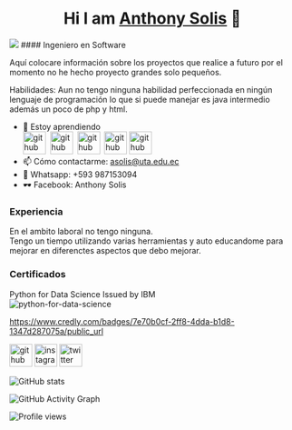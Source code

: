 <div align="center">
<h1 align="center">Hi I am <a href="">Anthony Solis</a> 👋</h1>
</div>
<img src="https://github.com/Anthony6887/Anthony6887/assets/109778441/c55bf218-e8b7-49e3-a11d-914de1e95e5d")
">
#### Ingeniero en Software

Aquí colocare información sobre los proyectos que realice a futuro por el momento no he hecho proyecto grandes solo pequeños.

Habilidades: Aun no tengo ninguna habilidad perfeccionada en ningún lenguaje de programación lo que si puede manejar es java intermedio además un poco de php y html.

- 🌱 Estoy aprendiendo <br>
<img src='https://user-images.githubusercontent.com/109778441/180619720-2ce15725-e2c4-4723-8dd0-8008818211de.png' alt='github' height='40'>&nbsp;
<img src='https://user-images.githubusercontent.com/109778441/180619726-5a9ae7e9-9061-4e28-bc1c-9c4972258dbc.png' alt='github' height='40'>&nbsp; 
<img src='https://user-images.githubusercontent.com/109778441/180619730-2d62c0ab-e801-4ac5-98d1-9e10b6b0d114.png' alt='github' height='40'>&nbsp;
<img src='https://user-images.githubusercontent.com/109778441/180619710-59b3c4bb-364b-4b52-bb7d-cf5ad8b27304.png' alt='github' height='40'>&nbsp;<img src='https://user-images.githubusercontent.com/109778441/180619742-0f99ca9f-d68e-48b2-b521-90ee8167bc30.png' alt='github' height='40'>&nbsp;<br>
- 📫 Cómo contactarme: asolis@uta.edu.ec
- 📲 Whatsapp: +593 987153094
- 🕶 Facebook: Anthony Solis

### Experiencia
En el ambito laboral no tengo ninguna.<br>
Tengo un tiempo utilizando varias herramientas y auto educandome para mejorar en diferenctes aspectos que debo mejorar.

### Certificados<br>
Python for Data Science
Issued by IBM<br>
![python-for-data-science](https://github.com/Anthony6887/Anthony6887/assets/109778441/22eb98be-abde-47db-a41f-7444ae0439cd)

https://www.credly.com/badges/7e70b0cf-2ff8-4dda-b1d8-1347d287075a/public_url

[<img src='https://cdn.jsdelivr.net/npm/simple-icons@3.0.1/icons/github.svg' alt='github' height='40'>](https://github.com/Anthony6887)  [<img src='https://cdn.jsdelivr.net/npm/simple-icons@3.0.1/icons/instagram.svg' alt='instagram' height='40'>](https://www.instagram.com/@anthonysolis2001/)  [<img src='https://cdn.jsdelivr.net/npm/simple-icons@3.0.1/icons/twitter.svg' alt='twitter' height='40'>](https://twitter.com/@antho6887)  

![GitHub stats](https://github-readme-stats.vercel.app/api?username=Anthony6887&show_icons=true)  

![GitHub Activity Graph](https://activity-graph.herokuapp.com/graph?username=Anthony6887)  

![Profile views](https://gpvc.arturio.dev/Anthony6887)  
